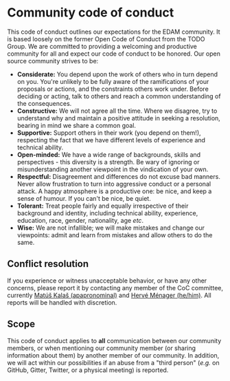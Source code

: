 # Community code of conduct

This code of conduct outlines our expectations for the EDAM community. It is based loosely on the former Open Code of Conduct from the TODO Group. We are committed to providing a welcoming and productive community for all and expect our code of conduct to be honored. Our open source community strives to be:

- **Considerate:** You depend upon the work of others who in turn depend on you. You're unlikely to be fully aware of the ramifications of your proposals or actions, and the constraints others work under. Before deciding or acting, talk to others and reach a common understanding of the consequences.
- **Constructive:** We will not agree all the time. Where we disagree, try to understand why and maintain a positive attitude in seeking a resolution, bearing in mind we share a common goal.
- **Supportive:** Support others in their work (you depend on them!), respecting the fact that we have different levels of experience and technical ability.
- **Open-minded:** We have a wide range of backgrounds, skills and perspectives - this diversity is a strength. Be wary of ignoring or misunderstanding another viewpoint in the vindication of your own.
- **Respectful:** Disagreement and differences do not excuse bad manners. Never allow frustration to turn into aggressive conduct or a personal attack. A happy atmosphere is a productive one: be nice, and keep a sense of humour. If you can't be nice, be quiet.
- **Tolerant:** Treat people fairly and equally irrespective of their background and identity, including technical ability, experience, education, race, gender, nationality, age *etc*.
- **Wise:** We are not infallible; we will make mistakes and change our viewpoints: admit and learn from mistakes and allow others to do the same.

## Conflict resolution
If you experience or witness unacceptable behavior, or have any other concerns, please report it by contacting any member of the CoC committee, currently [Matúš Kalaš (apapronominal)](mailto:matus.kalas@uib.no) and [Hervé Ménager (he/him)](mailto:herve.menager@pasteur.fr). All reports will be handled with discretion.

## Scope
This code of conduct applies to **all** communication between our community members, or when mentioning our community member (or sharing information about them) by another member of our community. In addition, we will act within our possibilities if an abuse from a "third person" (_e.g._ on GitHub, Gitter, Twitter, or a physical meeting) is reported.
